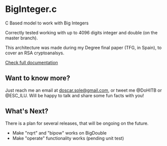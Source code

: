 # BigInteger.c
C Based model to work with Big Integers

Correctly tested working with up to 4096 digits integer and double (on the master branch).

This architecture was made during my Degree final paper (TFG, in Spain), to cover an RSA cryptoanalsys.

[Check full documentation](https://dohitb.github.io/BigInteger.c/)


## Want to know more?
Just reach me an email at doscar.sole@gmail.com, or tweet me @DoHITB or @ESC_ILU. Will be happy to talk and share some fun facts with you!


## What's Next?
There is a plan for several releases, that will be ongoing on the future.

* Make "nqrt" and "bipow" works on BigDouble
* Make "operate" functionality works (pending unit test)
